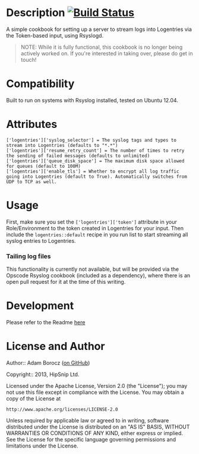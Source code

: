 Description [![Build Status](https://travis-ci.org/hipsnip-cookbooks/logentries-rsyslog.png)](https://travis-ci.org/hipsnip-cookbooks/logentries-rsyslog)
===========
A simple cookbook for setting up a server to stream logs into Logentries via the
Token-based input, using Rsyslogd.

> NOTE: While it is fully functional, this cookbook is no longer being actively worked on.
If you're interested in taking over, please do get in touch!


Compatibility
=============
Built to run on systems with Rsyslog installed, tested on Ubuntu 12.04.


Attributes
==========

    ['logentries']['syslog_selector'] = The syslog tags and types to stream into Logentries (defaults to "*.*")
    ['logentries']['resume_retry_count'] = The number of times to retry the sending of failed messages (defaults to unlimited)
    ['logentries']['queue_disk_space'] = The maximum disk space allowed for queues (default to 100M)
    ['logentries']['enable_tls'] = Whether to encrypt all log traffic going into Logentries (default to True). Automatically switches from UDP to TCP as well.


Usage
=====
First, make sure you set the `['logentries']['token']` attribute in your Role/Environment
to the token created in Logentries for your input. Then include the `logentries::default`
recipe in you run list to start streaming all syslog entries to Logentries.

### Tailing log files
This functionality is currently not available, but will be provided via the Opscode Rsyslog cookbook
(included as a dependency), where there is an open pull request for it at the time of this writing.


Development
============
Please refer to the Readme [here](https://github.com/hipsnip-cookbooks/cookbook-development/blob/master/README.md)


License and Author
==================

Author:: Adam Borocz ([on GitHub](https://github.com/motns))

Copyright:: 2013, HipSnip Ltd.

Licensed under the Apache License, Version 2.0 (the "License");
you may not use this file except in compliance with the License.
You may obtain a copy of the License at

    http://www.apache.org/licenses/LICENSE-2.0

Unless required by applicable law or agreed to in writing, software
distributed under the License is distributed on an "AS IS" BASIS,
WITHOUT WARRANTIES OR CONDITIONS OF ANY KIND, either express or implied.
See the License for the specific language governing permissions and
limitations under the License.
